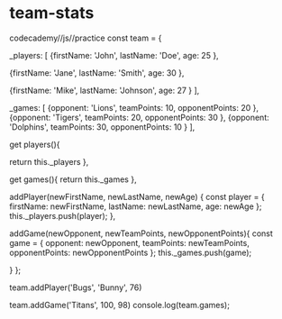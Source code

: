 # team-stats
codecademy//js//practice
const team = {

_players: [
  {firstName: 'John',
  lastName:   'Doe', 
  age: 25
  },
  
  {firstName: 'Jane',
  lastName:   'Smith', 
  age: 30
  },

  {firstName: 'Mike',
  lastName:   'Johnson', 
  age: 27
  }
  ],

_games: [
{opponent: 'Lions',
teamPoints: 10,
opponentPoints: 20
},
{opponent: 'Tigers',
teamPoints: 20,
opponentPoints: 30
},
{opponent: 'Dolphins',
teamPoints: 30,
opponentPoints: 10
}
],

get players(){

  return this._players
},

get games(){
   return this._games
},

addPlayer(newFirstName, newLastName,
newAge) {
  const player = {
    firstName: newFirstName,
    lastName: newLastName,
    age: newAge
  };
  this._players.push(player);
},

addGame(newOpponent, newTeamPoints, 
newOpponentPoints){
  const game = {
  opponent: newOpponent,
  teamPoints: newTeamPoints,
  opponentPoints: newOpponentPoints
};
this._games.push(game);

}
};

team.addPlayer('Bugs', 'Bunny', 76)

team.addGame('Titans', 100, 98)
console.log(team.games);
